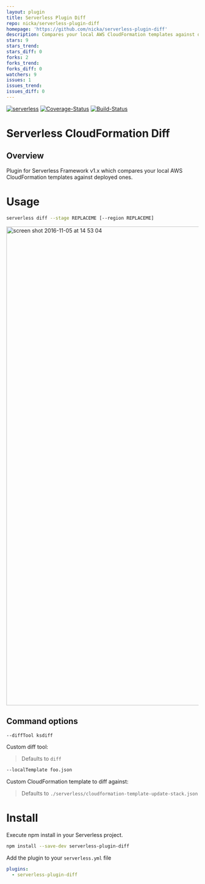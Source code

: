 ```yaml
---
layout: plugin
title: Serverless Plugin Diff
repo: nicka/serverless-plugin-diff
homepage: 'https://github.com/nicka/serverless-plugin-diff'
description: Compares your local AWS CloudFormation templates against deployed ones.
stars: 9
stars_trend: 
stars_diff: 0
forks: 2
forks_trend: 
forks_diff: 0
watchers: 9
issues: 1
issues_trend: 
issues_diff: 0
---
```



[![serverless](http://public.serverless.com/badges/v3.svg)](http://www.serverless.com)
[![Coverage-Status](https://coveralls.io/repos/github/nicka/serverless-plugin-diff/badge.svg?branch=master)](https://coveralls.io/github/nicka/serverless-plugin-diff?branch=master)
[![Build-Status](https://travis-ci.org/nicka/serverless-plugin-diff.svg?branch=master)](https://travis-ci.org/nicka/serverless-plugin-diff)

# Serverless CloudFormation Diff

## Overview

Plugin for Serverless Framework v1.x which compares your local AWS CloudFormation templates against deployed ones.

# Usage

```bash
serverless diff --stage REPLACEME [--region REPLACEME]
```

<img width="1255" alt="screen shot 2016-11-05 at 14 53 04" src="https://cloud.githubusercontent.com/assets/195404/20030536/9e1a552c-a367-11e6-8e6d-2043f2a5d038.png">

## Command options

```bash
--diffTool ksdiff
```

Custom diff tool:

>Defaults to `diff`


```bash
--localTemplate foo.json
```

Custom CloudFormation template to diff against:

>Defaults to `./serverless/cloudformation-template-update-stack.json`

# Install

Execute npm install in your Serverless project.

```bash
npm install --save-dev serverless-plugin-diff
```

Add the plugin to your `serverless.yml` file

```yml
plugins:
  - serverless-plugin-diff
```
